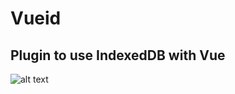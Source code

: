 # Vueid
## Plugin to use IndexedDB with Vue

![alt text](https://imageshack.com/a/img924/5220/8PqTlu.png)
